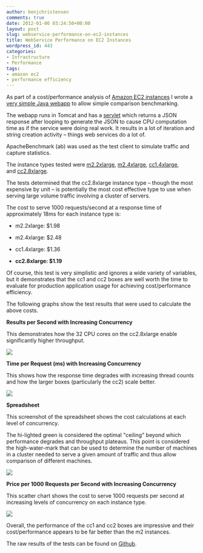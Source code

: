 ```yaml
---
author: benjchristensen
comments: true
date: 2012-01-06 03:24:50+00:00
layout: post
slug: webservice-performance-on-ec2-instances
title: WebService Performance on EC2 Instances
wordpress_id: 443
categories:
- Infrastructure
- Performance
tags:
- amazon ec2
- performance efficiency
---
```


As part of a cost/performance analysis of [Amazon EC2 instances](http://aws.amazon.com/ec2/instance-types/) I wrote a [very simple Java webapp](https://github.com/benjchristensen/WSPerformanceTest) to allow simple comparison benchmarking.

The webapp runs in Tomcat and has a [servlet](https://github.com/benjchristensen/WSPerformanceTest/blob/master/src/com/wsperformancetest/ComputationalSimulationService.java) which returns a JSON response after looping to generate the JSON to cause CPU computation time as if the service were doing real work. It results in a lot of iteration and string creation activity – things web services do a lot of.

ApacheBenchmark (ab) was used as the test client to simulate traffic and capture statistics.

The instance types tested were [m2.2xlarge](https://github.com/benjchristensen/WSPerformanceTest/blob/master/testResults/2012_January5_EC2_Testing/machine_information_ec2_m2.2xlarge.txt), [m2.4xlarge](https://github.com/benjchristensen/WSPerformanceTest/blob/master/testResults/2012_January5_EC2_Testing/machine_information_ec2_m2.4xlarge.txt), [cc1.4xlarge](https://github.com/benjchristensen/WSPerformanceTest/blob/master/testResults/2012_January5_EC2_Testing/machine_information_ec2_cc1.4xlarge.txt), and [cc2.8xlarge](https://github.com/benjchristensen/WSPerformanceTest/blob/master/testResults/2012_January5_EC2_Testing/machine_information_ec2_cc2.8xlarge.txt).

The tests determined that the cc2.8xlarge instance type – though the most expensive by unit – is potentially the most cost effective type to use when serving large volume traffic involving a cluster of servers.

The cost to serve 1000 requests/second at a response time of approximately 18ms for each instance type is:



	
  * m2.2xlarge: $1.98

	
  * m2.4xlarge: $2.48

	
  * cc1.4xlarge: $1.36

	
  * **cc2.8xlarge: $1.19**


Of course, this test is very simplistic and ignores a wide variety of variables, but it demonstrates that the cc1 and cc2 boxes are well worth the time to evaluate for production application usage for achieving cost/performance efficiency.

The following graphs show the test results that were used to calculate the above costs.

**Results per Second with Increasing Concurrency**

This demonstrates how the 32 CPU cores on the cc2.8xlarge enable significantly higher throughput.

![](http://benjchristensen.files.wordpress.com/2012/01/requests_per_second_with_increasing_concurrency.png?w=800)

**Time per Request (ms) with Increasing Concurrency**

This shows how the response time degrades with increasing thread counts and how the larger boxes (particularly the cc2) scale better.

![](http://benjchristensen.files.wordpress.com/2012/01/time_per_request_with_increasing_concurrency.png?w=800)

**Spreadsheet**

This screenshot of the spreadsheet shows the cost calculations at each level of concurrency.

The hi-lighted green is considered the optimal "ceiling" beyond which performance degrades and throughput plateaus. This point is considered the high-water-mark that can be used to determine the number of machines in a cluster needed to serve a given amount of traffic and thus allow comparison of different machines.

![](http://benjchristensen.files.wordpress.com/2012/01/ec2-performance-data.png?w=800)

**Price per 1000 Requests per Second with Increasing Concurrency**

This scatter chart shows the cost to serve 1000 requests per second at increasing levels of concurrency on each instance type.

![](http://benjchristensen.files.wordpress.com/2012/01/price_with_increasing_concurrency.png?w=800)

Overall, the performance of the cc1 and cc2 boxes are impressive and their cost/performance appears to be far better than the m2 instances.

The raw results of the tests can be found on [Github](https://github.com/benjchristensen/WSPerformanceTest/tree/master/testResults/2012_January5_EC2_Testing).
